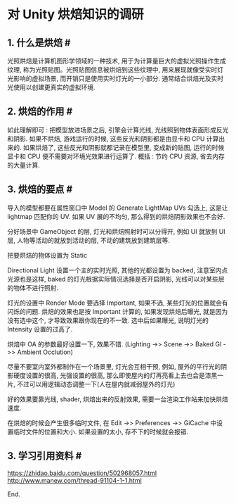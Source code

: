 # 对 Unity 烘焙知识的调研

## 1. 什么是烘焙 # #

光照烘焙是计算机图形学领域的一种技术, 用于为计算量巨大的虚拟光照操作生成纹理, 称为光照贴图。光照贴图信息被烘焙到这些纹理中, 用来展现就像受实时灯光影响的虚拟场景, 而开销只是使用实时灯光的一小部分. 通常结合烘焙光及实时光使用以创建更真实的虚拟环境.

## 2. 烘焙的作用 # #

如此理解即可 : 把模型放进场景之后, 引擎会计算光线, 光线照到物体表面形成反光和阴影. 如果不烘焙, 游戏运行的时候, 这些反光和阴影都是由显卡和 CPU 计算出来的. 如果烘焙了, 这些反光和阴影就都记录在模型里, 变成新的贴图, 运行的时候显卡和 CPU 便不需要对环境光效果进行运算了. 概括 : 节约 CPU 资源, 省去内存的大量计算.

## 3. 烘焙的要点 # #

导入的模型都要在属性窗口中 Model 的 Generate LightMap UVs 勾选上, 这是让 lightmap 匹配你的 UV. 如果 UV 展的不均匀, 那么得到的烘焙阴影效果也不会好.

分好场景中 GameObject 的层, 灯光和烘焙照射时可以分得开, 例如 UI 就放到 UI 层, 人物等活动的就放到活动的层, 不动的建筑放到建筑层等.

把要烘焙的物体设置为 Static

Directional Light 设置一个主的实时光照, 其他的光都设置为 backed, 注意室内点光源也是这样, baked 的灯光根据实际情况选择是否开启阴影, 光线可以对某些层的物体不进行照射.

灯光的设置中 Render Mode 要选择 Important, 如果不选, 某些灯光的位置就会有闪烁的问题. 烘焙的效果也是按 Important 计算的, 如果发现烘焙后曝光, 就是因为没有选中这个, 才导致效果跟你现在的不一致. 选中后如果曝光, 说明灯光的 Intensity 设置的过高了.

烘焙中 OA 的参数最好设置一下, 效果不错. (Lighting ->> Scene ->> Baked GI ->> Ambient Occlution)

尽量不要室内室外都制作在一个场景里, 灯光会互相干预, 例如, 屋外的平行光的阴影硬度设置的很高, 光强设置的很高, 那么即使屋内的灯再亮看上去也会是漆黑一片, 不过可以用逻辑动态调整一下(人在屋内就减弱屋外的灯光)

好的效果要靠光线, shader, 烘焙出来的反射效果, 需要一台渲染工作站来加快烘焙速度.

在烘焙的时候会产生很多临时文件, 在 Edit ->> Preferences ->> GiCache 中设置临时文件的位置和大小. 如果设置的太小, 存不下的时候就会报错.

## 3. 学习引用资料 # #

<https://zhidao.baidu.com/question/502968057.html>
<http://www.manew.com/thread-91104-1-1.html>

End.
